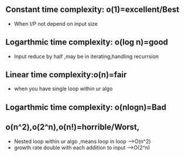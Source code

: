 Constant time complexity: o(1)=excellent/Best
-
- When I/P not depend on input size

Logarthmic time complexity: o(log n)=good
-
- Input reduce by half ,may be in iterating,handling recurrsion

Linear time complexity:o(n)=fair
-
- when you have single loop within ur algo

Logarthmic time complexity: o(nlogn)=Bad
-
o(n^2),o(2^n),o(n!)=horrible/Worst,
- 
- Nested loop within ur algo ,means loop in loop -->O(n^2)
- growth rate double with each addition to input -->O(2^n)